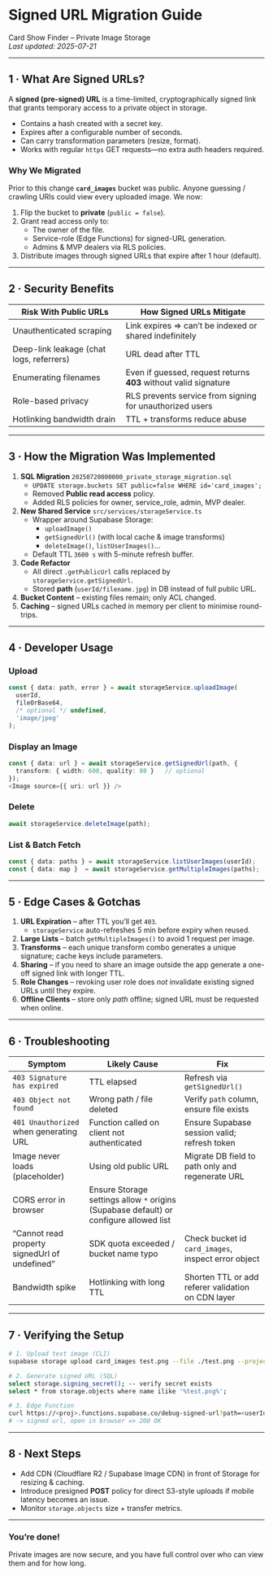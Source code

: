# Signed URL Migration Guide  
Card Show Finder – Private Image Storage  
_Last updated: 2025-07-21_

---

## 1 · What Are Signed URLs?

A **signed (pre-signed) URL** is a time-limited, cryptographically signed link that grants temporary access to a private object in storage.

* Contains a hash created with a secret key.
* Expires after a configurable number of seconds.
* Can carry transformation parameters (resize, format).
* Works with regular `https` GET requests—no extra auth headers required.

### Why We Migrated

Prior to this change **`card_images`** bucket was public. Anyone guessing / crawling URIs could view every uploaded image. We now:

1. Flip the bucket to **private** (`public = false`).
2. Grant read access only to:
   * The owner of the file.
   * Service-role (Edge Functions) for signed-URL generation.
   * Admins & MVP dealers via RLS policies.
3. Distribute images through signed URLs that expire after 1 hour (default).

---

## 2 · Security Benefits

| Risk With Public URLs | How Signed URLs Mitigate |
|-----------------------|--------------------------|
| Unauthenticated scraping | Link expires ⇒ can’t be indexed or shared indefinitely |
| Deep-link leakage (chat logs, referrers) | URL dead after TTL |
| Enumerating filenames | Even if guessed, request returns **403** without valid signature |
| Role-based privacy | RLS prevents service from signing for unauthorized users |
| Hotlinking bandwidth drain | TTL + transforms reduce abuse |

---

## 3 · How the Migration Was Implemented

1. **SQL Migration** `20250720000000_private_storage_migration.sql`  
   * `UPDATE storage.buckets SET public=false WHERE id='card_images';`
   * Removed **Public read access** policy.
   * Added RLS policies for owner, service_role, admin, MVP dealer.
2. **New Shared Service** `src/services/storageService.ts`  
   * Wrapper around Supabase Storage:
     * `uploadImage()`
     * `getSignedUrl()` (with local cache & image transforms)
     * `deleteImage()`, `listUserImages()`…
   * Default TTL `3600 s` with 5-minute refresh buffer.
3. **Code Refactor**  
   * All direct `.getPublicUrl` calls replaced by `storageService.getSignedUrl`.
   * Stored **path** (`userId/filename.jpg`) in DB instead of full public URL.
4. **Bucket Content** – existing files remain; only ACL changed.
5. **Caching** – signed URLs cached in memory per client to minimise round-trips.

---

## 4 · Developer Usage

### Upload

```ts
const { data: path, error } = await storageService.uploadImage(
  userId,
  fileOrBase64,
  /* optional */ undefined,
  'image/jpeg'
);
```

### Display an Image

```ts
const { data: url } = await storageService.getSignedUrl(path, {
  transform: { width: 600, quality: 80 }   // optional
});
<Image source={{ uri: url }} />
```

### Delete

```ts
await storageService.deleteImage(path);
```

### List & Batch Fetch

```ts
const { data: paths } = await storageService.listUserImages(userId);
const { data: map }  = await storageService.getMultipleImages(paths);
```

---

## 5 · Edge Cases & Gotchas

1. **URL Expiration** – after TTL you’ll get `403`.  
   * `storageService` auto-refreshes 5 min before expiry when reused.
2. **Large Lists** – batch `getMultipleImages()` to avoid 1 request per image.
3. **Transforms** – each unique transform combo generates a unique signature; cache keys include parameters.
4. **Sharing** – if you need to share an image outside the app generate a one-off signed link with longer TTL.
5. **Role Changes** – revoking user role does *not* invalidate existing signed URLs until they expire.
6. **Offline Clients** – store only *path* offline; signed URL must be requested when online.

---

## 6 · Troubleshooting

| Symptom | Likely Cause | Fix |
|---------|--------------|-----|
| `403 Signature has expired` | TTL elapsed | Refresh via `getSignedUrl()` |
| `403 Object not found` | Wrong path / file deleted | Verify `path` column, ensure file exists |
| `401 Unauthorized` when generating URL | Function called on client not authenticated | Ensure Supabase session valid; refresh token |
| Image never loads (placeholder) | Using old public URL | Migrate DB field to path only and regenerate URL |
| CORS error in browser | Ensure Storage settings allow `*` origins (Supabase default) or configure allowed list |
| “Cannot read property signedUrl of undefined” | SDK quota exceeded / bucket name typo | Check bucket id `card_images`, inspect error object |
| Bandwidth spike | Hotlinking with long TTL | Shorten TTL or add referer validation on CDN layer |

---

## 7 · Verifying the Setup

```bash
# 1. Upload test image (CLI)
supabase storage upload card_images test.png --file ./test.png --project-ref <proj>

# 2. Generate signed URL (SQL)
select storage.signing_secret(); -- verify secret exists
select * from storage.objects where name ilike '%test.png%';

# 3. Edge Function
curl https://<proj>.functions.supabase.co/debug-signed-url?path=<userId>/test.png
# -> signed url, open in browser => 200 OK
```

---

## 8 · Next Steps

* Add CDN (Cloudflare R2 / Supabase Image CDN) in front of Storage for resizing & caching.
* Introduce presigned **POST** policy for direct S3-style uploads if mobile latency becomes an issue.
* Monitor `storage.objects` size + transfer metrics.

---

### You’re done!  
Private images are now secure, and you have full control over who can view them and for how long.
